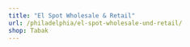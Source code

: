 ```yaml
---
title: "El Spot Wholesale & Retail"
url: /philadelphia/el-spot-wholesale-und-retail/
shop: Tabak
---
```

